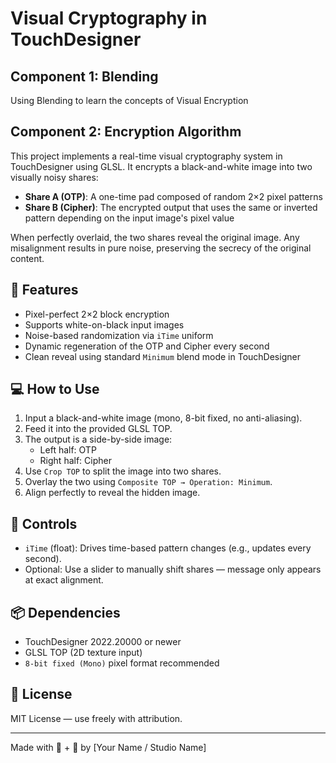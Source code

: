 # Visual Cryptography in TouchDesigner

## Component 1: Blending

Using Blending to learn the concepts of Visual Encryption

## Component 2: Encryption Algorithm

This project implements a real-time visual cryptography system in TouchDesigner using GLSL. It encrypts a black-and-white image into two visually noisy shares:

- **Share A (OTP)**: A one-time pad composed of random 2×2 pixel patterns
- **Share B (Cipher)**: The encrypted output that uses the same or inverted pattern depending on the input image's pixel value

When perfectly overlaid, the two shares reveal the original image. Any misalignment results in pure noise, preserving the secrecy of the original content.

## 🔧 Features
- Pixel-perfect 2×2 block encryption
- Supports white-on-black input images
- Noise-based randomization via `iTime` uniform
- Dynamic regeneration of the OTP and Cipher every second
- Clean reveal using standard `Minimum` blend mode in TouchDesigner

## 💻 How to Use
1. Input a black-and-white image (mono, 8-bit fixed, no anti-aliasing).
2. Feed it into the provided GLSL TOP.
3. The output is a side-by-side image:
   - Left half: OTP
   - Right half: Cipher
4. Use `Crop TOP` to split the image into two shares.
5. Overlay the two using `Composite TOP → Operation: Minimum`.
6. Align perfectly to reveal the hidden image.

## 🧪 Controls
- `iTime` (float): Drives time-based pattern changes (e.g., updates every second).
- Optional: Use a slider to manually shift shares — message only appears at exact alignment.

## 📦 Dependencies
- TouchDesigner 2022.20000 or newer
- GLSL TOP (2D texture input)
- `8-bit fixed (Mono)` pixel format recommended

## 📄 License
MIT License — use freely with attribution.

---

Made with 🧠 + 🧪 by [Your Name / Studio Name]
